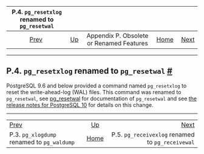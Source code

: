 <!--?xml version="1.0" encoding="UTF-8" standalone="no"?-->

|            P.4. `pg_resetxlog` renamed to `pg_resetwal`           |                                                                         |                                          |                                                       |                                                                                |
| :---------------------------------------------------------------: | :---------------------------------------------------------------------- | :--------------------------------------: | ----------------------------------------------------: | -----------------------------------------------------------------------------: |
| [Prev](pgxlogdump.html "P.3. pg_xlogdump renamed to pg_waldump")  | [Up](appendix-obsolete.html "Appendix P. Obsolete or Renamed Features") | Appendix P. Obsolete or Renamed Features | [Home](index.html "PostgreSQL 17devel Documentation") |  [Next](app-pgreceivexlog.html "P.5. pg_receivexlog renamed to pg_receivewal") |

***

## P.4. `pg_resetxlog` renamed to `pg_resetwal` [#](#APP-PGRESETXLOG)

PostgreSQL 9.6 and below provided a command named `pg_resetxlog` to reset the write-ahead-log (WAL) files. This command was renamed to `pg_resetwal`, see [pg\_resetwal](app-pgresetwal.html "pg_resetwal") for documentation of `pg_resetwal` and see [the release notes for PostgreSQL 10](release-prior.html "E.2. Prior Releases") for details on this change.

***

|                                                                   |                                                                         |                                                                                |
| :---------------------------------------------------------------- | :---------------------------------------------------------------------: | -----------------------------------------------------------------------------: |
| [Prev](pgxlogdump.html "P.3. pg_xlogdump renamed to pg_waldump")  | [Up](appendix-obsolete.html "Appendix P. Obsolete or Renamed Features") |  [Next](app-pgreceivexlog.html "P.5. pg_receivexlog renamed to pg_receivewal") |
| P.3. `pg_xlogdump` renamed to `pg_waldump`                        |          [Home](index.html "PostgreSQL 17devel Documentation")          |                               P.5. `pg_receivexlog` renamed to `pg_receivewal` |
